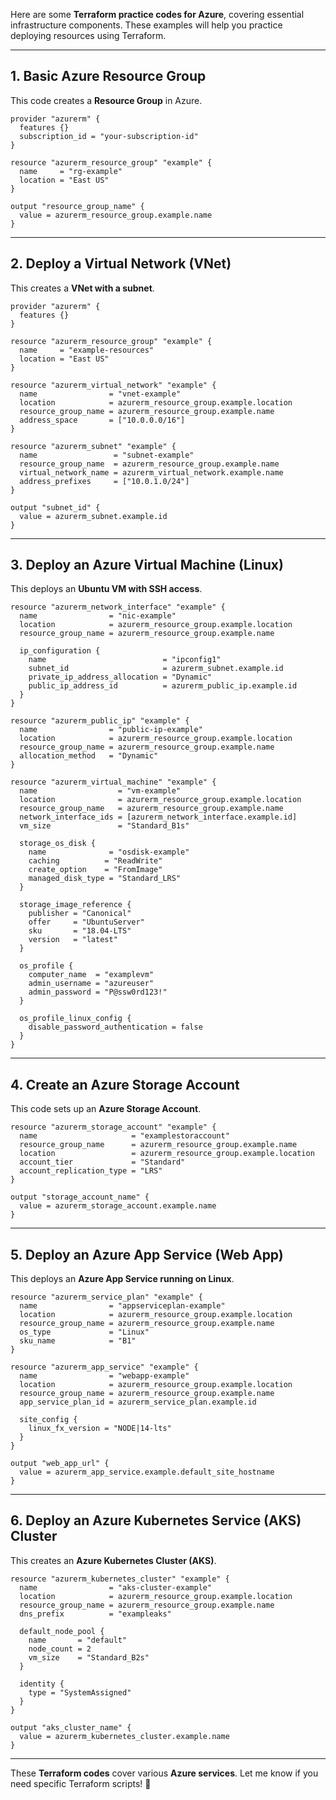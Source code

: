 Here are some **Terraform practice codes for Azure**, covering essential infrastructure components. These examples will help you practice deploying resources using Terraform.

---

## **1. Basic Azure Resource Group**
This code creates a **Resource Group** in Azure.

```hcl
provider "azurerm" {
  features {}
  subscription_id = "your-subscription-id"
}

resource "azurerm_resource_group" "example" {
  name     = "rg-example"
  location = "East US"
}

output "resource_group_name" {
  value = azurerm_resource_group.example.name
}
```

---

## **2. Deploy a Virtual Network (VNet)**
This creates a **VNet with a subnet**.

```hcl
provider "azurerm" {
  features {}
}

resource "azurerm_resource_group" "example" {
  name     = "example-resources"
  location = "East US"
}

resource "azurerm_virtual_network" "example" {
  name                = "vnet-example"
  location            = azurerm_resource_group.example.location
  resource_group_name = azurerm_resource_group.example.name
  address_space       = ["10.0.0.0/16"]
}

resource "azurerm_subnet" "example" {
  name                 = "subnet-example"
  resource_group_name  = azurerm_resource_group.example.name
  virtual_network_name = azurerm_virtual_network.example.name
  address_prefixes     = ["10.0.1.0/24"]
}

output "subnet_id" {
  value = azurerm_subnet.example.id
}
```

---

## **3. Deploy an Azure Virtual Machine (Linux)**
This deploys an **Ubuntu VM with SSH access**.

```hcl
resource "azurerm_network_interface" "example" {
  name                = "nic-example"
  location            = azurerm_resource_group.example.location
  resource_group_name = azurerm_resource_group.example.name

  ip_configuration {
    name                          = "ipconfig1"
    subnet_id                     = azurerm_subnet.example.id
    private_ip_address_allocation = "Dynamic"
    public_ip_address_id          = azurerm_public_ip.example.id
  }
}

resource "azurerm_public_ip" "example" {
  name                = "public-ip-example"
  location            = azurerm_resource_group.example.location
  resource_group_name = azurerm_resource_group.example.name
  allocation_method   = "Dynamic"
}

resource "azurerm_virtual_machine" "example" {
  name                  = "vm-example"
  location              = azurerm_resource_group.example.location
  resource_group_name   = azurerm_resource_group.example.name
  network_interface_ids = [azurerm_network_interface.example.id]
  vm_size               = "Standard_B1s"

  storage_os_disk {
    name              = "osdisk-example"
    caching          = "ReadWrite"
    create_option    = "FromImage"
    managed_disk_type = "Standard_LRS"
  }

  storage_image_reference {
    publisher = "Canonical"
    offer     = "UbuntuServer"
    sku       = "18.04-LTS"
    version   = "latest"
  }

  os_profile {
    computer_name  = "examplevm"
    admin_username = "azureuser"
    admin_password = "P@ssw0rd123!"
  }

  os_profile_linux_config {
    disable_password_authentication = false
  }
}
```

---

## **4. Create an Azure Storage Account**
This code sets up an **Azure Storage Account**.

```hcl
resource "azurerm_storage_account" "example" {
  name                     = "examplestoraccount"
  resource_group_name      = azurerm_resource_group.example.name
  location                 = azurerm_resource_group.example.location
  account_tier             = "Standard"
  account_replication_type = "LRS"
}

output "storage_account_name" {
  value = azurerm_storage_account.example.name
}
```

---

## **5. Deploy an Azure App Service (Web App)**
This deploys an **Azure App Service running on Linux**.

```hcl
resource "azurerm_service_plan" "example" {
  name                = "appserviceplan-example"
  location            = azurerm_resource_group.example.location
  resource_group_name = azurerm_resource_group.example.name
  os_type             = "Linux"
  sku_name            = "B1"
}

resource "azurerm_app_service" "example" {
  name                = "webapp-example"
  location            = azurerm_resource_group.example.location
  resource_group_name = azurerm_resource_group.example.name
  app_service_plan_id = azurerm_service_plan.example.id

  site_config {
    linux_fx_version = "NODE|14-lts"
  }
}

output "web_app_url" {
  value = azurerm_app_service.example.default_site_hostname
}
```

---

## **6. Deploy an Azure Kubernetes Service (AKS) Cluster**
This creates an **Azure Kubernetes Cluster (AKS)**.

```hcl
resource "azurerm_kubernetes_cluster" "example" {
  name                = "aks-cluster-example"
  location            = azurerm_resource_group.example.location
  resource_group_name = azurerm_resource_group.example.name
  dns_prefix          = "exampleaks"

  default_node_pool {
    name       = "default"
    node_count = 2
    vm_size    = "Standard_B2s"
  }

  identity {
    type = "SystemAssigned"
  }
}

output "aks_cluster_name" {
  value = azurerm_kubernetes_cluster.example.name
}
```

---

These **Terraform codes** cover various **Azure services**. Let me know if you need specific Terraform scripts! 🚀

